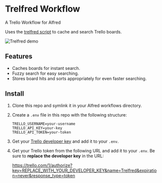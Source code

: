# Trelfred Workflow

A Trello Workflow for Alfred

Uses the [trelfred script] to cache and search Trello boards.

[trelfred script]: https://github.com/jsteiner/trelfred

![Trelfred demo](https://cloud.githubusercontent.com/assets/466493/14092917/223ea38e-f518-11e5-9ced-0ef55bb2cad9.gif)

## Features

* Caches boards for instant search.
* Fuzzy search for easy searching.
* Stores board hits and sorts appropriately for even faster searching.

## Install

1. Clone this repo and symlink it in your Alfred workflows directory.
1. Create a `.env` file in this repo with the following structure:

   ```
   TRELLO_USERNAME=your-username
   TRELLO_API_KEY=your-key
   TRELLO_API_TOKEN=your-token
   ```

1. Get your [Trello developer key] and add it to your `.env`.
1. Get your Trello token from the following URL and add it to your `.env`.
   Be sure to **replace the developer key** in the URL:

    https://trello.com/1/authorize?key=REPLACE_WITH_YOUR_DEVELOPER_KEY&name=Trelfred&expiration=never&response_type=token

[Trello developer key]: https://trello.com/1/appKey/generate
